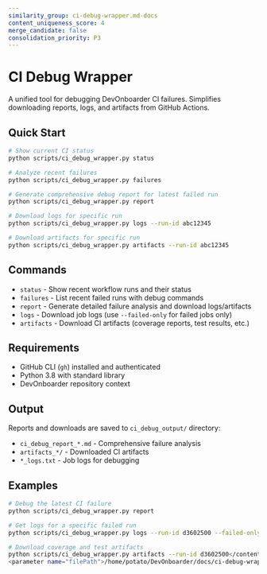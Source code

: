 ```yaml
---
similarity_group: ci-debug-wrapper.md-docs
content_uniqueness_score: 4
merge_candidate: false
consolidation_priority: P3
---
```

# CI Debug Wrapper

A unified tool for debugging DevOnboarder CI failures. Simplifies downloading reports, logs, and artifacts from GitHub Actions.

## Quick Start

```bash
# Show current CI status
python scripts/ci_debug_wrapper.py status

# Analyze recent failures
python scripts/ci_debug_wrapper.py failures

# Generate comprehensive debug report for latest failed run
python scripts/ci_debug_wrapper.py report

# Download logs for specific run
python scripts/ci_debug_wrapper.py logs --run-id abc12345

# Download artifacts for specific run
python scripts/ci_debug_wrapper.py artifacts --run-id abc12345
```

## Commands

- `status` - Show recent workflow runs and their status
- `failures` - List recent failed runs with debug commands
- `report` - Generate detailed failure analysis and download logs/artifacts
- `logs` - Download job logs (use `--failed-only` for failed jobs only)
- `artifacts` - Download CI artifacts (coverage reports, test results, etc.)

## Requirements

- GitHub CLI (`gh`) installed and authenticated
- Python 3.8 with standard library
- DevOnboarder repository context

## Output

Reports and downloads are saved to `ci_debug_output/` directory:

- `ci_debug_report_*.md` - Comprehensive failure analysis
- `artifacts_*/` - Downloaded CI artifacts
- `*_logs.txt` - Job logs for debugging

## Examples

```bash
# Debug the latest CI failure
python scripts/ci_debug_wrapper.py report

# Get logs for a specific failed run
python scripts/ci_debug_wrapper.py logs --run-id d3602500 --failed-only

# Download coverage and test artifacts
python scripts/ci_debug_wrapper.py artifacts --run-id d3602500</content>
<parameter name="filePath">/home/potato/DevOnboarder/docs/ci-debug-wrapper.md

